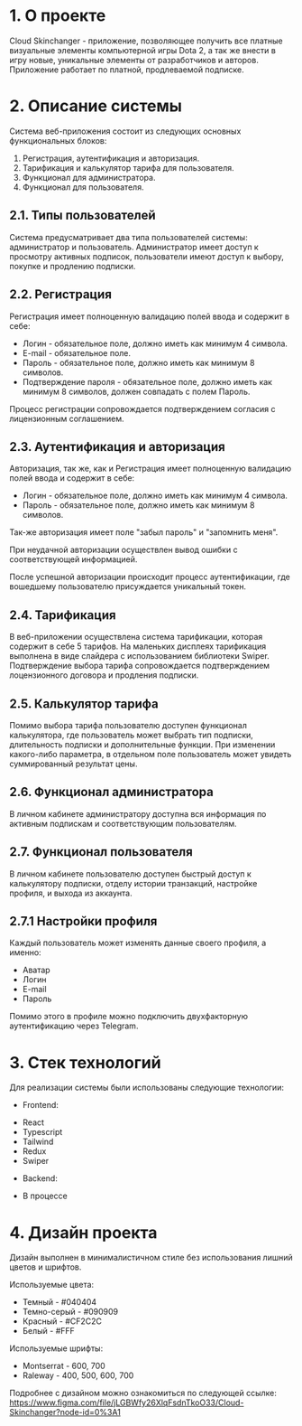 # 1. О проекте

Cloud Skinchanger - приложение, позволяющее получить все платные визуальные элементы компьютерной игры Dota 2, а так же внести в игру новые, уникальные элементы от разработчиков и авторов. Приложение работает по платной, продлеваемой подписке.

# 2. Описание системы

Система веб-приложения состоит из следующих основных функциональных блоков:

1. Регистрация, аутентификация и авторизация.
2. Тарификация и калькулятор тарифа для пользователя.
3. Функционал для администратора.
4. Функционал для пользователя.

## 2.1. Типы пользователей

Система предусматривает два типа пользователей системы: администратор и пользователь.
Администратор имеет доступ к просмотру активных подписок, пользователи имеют доступ к выбору, покупке и продлению подписки.

## 2.2. Регистрация

Регистрация имеет полноценную валидацию полей ввода и содержит в себе:

* Логин - обязательное поле, должно иметь как минимум 4 символа.
* E-mail - обязательное поле.
* Пароль - обязательное поле, должно иметь как минимум 8 символов.
* Подтверждение пароля - обязательное поле, должно иметь как минимум 8 символов, должен совпадать с полем Пароль.

Процесс регистрации сопровождается подтверждением согласия с лицензионным соглашением.

## 2.3. Аутентификация и авторизация

Авторизация, так же, как и Регистрация имеет полноценную валидацию полей ввода и содержит в себе:

* Логин - обязательное поле, должно иметь как минимум 4 символа.
* Пароль - обязательное поле, должно иметь как минимум 8 символов.

Так-же авторизация имеет поле "забыл пароль" и "запомнить меня".

При неудачной авторизации осуществлен вывод ошибки с соответствующей информацией.

После успешной авторизации происходит процесс аутентификации, где вошедшему пользователю присуждается уникальный токен.

## 2.4. Тарификация

В веб-приложении осуществлена система тарификации, которая содержит в себе 5 тарифов. На маленьких дисплеях тарификация выполнена в виде слайдера с использованием библиотеки Swiper. 
Подтверждение выбора тарифа сопровождается подтверждением лоцензионного договора и продления подписки.

## 2.5. Калькулятор тарифа

Помимо выбора тарифа пользователю доступен функционал калькулятора, где пользователь может выбрать тип подписки, длительность подписки и дополнительные функции. При изменении какого-либо параметра, в отдельном поле пользователь может увидеть суммированный результат цены.

## 2.6. Функционал администратора

В личном кабинете администратору доступна вся информация по активным подпискам и соответствующим пользователям.

## 2.7. Функционал пользователя

В личном кабинете пользователю доступен быстрый доступ к калькулятору подписки, отделу истории транзакций, настройке профиля, и выхода из аккаунта.

## 2.7.1 Настройки профиля

Каждый пользователь может изменять данные своего профиля, а именно:

* Аватар
* Логин
* E-mail
* Пароль

Помимо этого в профиле можно подключить двухфакторную аутентификацию через Telegram.

# 3. Стек технологий

Для реализации системы были использованы следующие технологии:

* Frontend:
- React
- Typescript
- Tailwind
- Redux
- Swiper

* Backend:
- В процессе

# 4. Дизайн проекта

Дизайн выполнен в минималистичном стиле без использования лишний цветов и шрифтов. 

Используемые цвета:
* Темный - #040404
* Темно-серый - #090909
* Красный - #CF2C2C
* Белый - #FFF

Используемые шрифты:
* Montserrat - 600, 700
* Raleway - 400, 500, 600, 700

Подробнее с дизайном можно ознакомиться по следующей ссылке: https://www.figma.com/file/jLGBWfy26XlqFsdnTkoO33/Cloud-Skinchanger?node-id=0%3A1